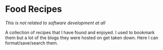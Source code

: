 # Food Recipes

_This is not related to software development at all_

A collection of recipes that I have found and enjoyed.  I used to bookmark them but a lot of the blogs they were hosted on get taken down.  Here I can format/save/search them.
